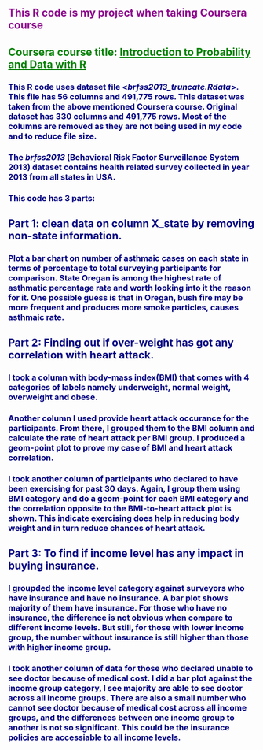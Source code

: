 ## <font color = 'darkmagenta'>This R code is my project when taking Coursera course </font>
## <font color = 'green'> Coursera course title: <span style='text-decoration:underline'>Introduction to Probability and Data with R</span></font>

### <font color ='navy'>This R code uses dataset file <*brfss2013_truncate.Rdata*>. This file has 56 columns and 491,775 rows. This dataset was taken from the above mentioned Coursera course. Original dataset has 330 columns and 491,775 rows. Most of the columns are removed as they are not being used in my code and to reduce file size.

### <font color ='navy'> The *brfss2013* (Behavioral Risk Factor Surveillance System 2013) dataset contains health related survey collected in year 2013 from all states in USA.

### <font color ='navy'>This code has 3 parts:
## <font color ='navy'>Part 1: clean data on column X_state by removing non-state information.</font>

### <font color ='navy'>Plot a bar chart on number of asthmaic cases on each state in terms of percentage to total surveying participants for comparison. State Oregan is among the highest rate of asthmatic percentage rate and worth looking into it the reason for it. One possible guess is that in Oregan,  bush fire may be more frequent and produces more smoke particles, causes asthmaic rate.</font>
## <font color ='navy'>Part 2: Finding out if over-weight has got any correlation with heart attack.</font>
### <font color ='navy'>I took a column with body-mass index(BMI) that comes with 4 categories of labels namely underweight, normal weight, overweight and obese.</font>
### <font color ='navy'>Another column I used provide heart attack occurance for the participants. From there, I grouped them to the BMI column and calculate the rate of heart attack per BMI group. I produced a geom-point plot to prove my case of BMI and heart attack correlation.</font>

### <font color ='navy'>I took another column of participants who declared to have been exercising for past 30 days. Again, I group them using BMI category and do a geom-point for each BMI category and the correlation opposite to the BMI-to-heart attack plot is shown. This indicate exercising does help in reducing body weight and in turn reduce chances of heart attack.</font>

## <font color ='navy'>Part 3: To find if income level has any impact in buying insurance.</font>
### <font color ='navy'>I groupded the income level category against surveyors who have insurance and have no insurance. A bar plot shows majority of them have insurance. For those who have no insurance, the difference is not obvious when compare to different income levels. But still, for those with lower income group, the number without insurance is still higher than those with higher income group.</font>

### <font color ='navy'> I took another column of data for those who declared unable to see doctor because of medical cost. I did a bar plot against the income group category, I see majority are able to see doctor across all income groups. There are also a small number who cannot see doctor because of medical cost across all income groups, and the differences between one income group to another is not so significant. This could be the insurance policies are accessiable to all income levels.</font>
